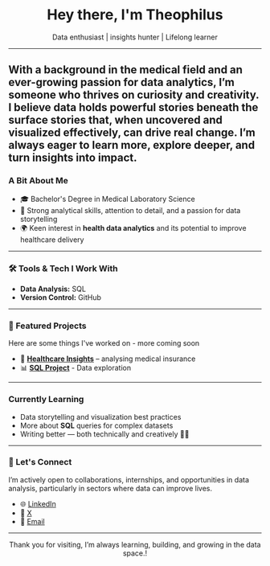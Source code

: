 <h1 align="center">Hey there, I'm Theophilus </h1>
<p align="center">Data enthusiast | insights hunter | Lifelong learner</p>

---

With a background in the medical field and an ever-growing passion for data analytics, I’m someone who thrives on curiosity and creativity. I believe data holds powerful stories beneath the surface stories that, when uncovered and visualized effectively, can drive real change. I’m always eager to learn more, explore deeper, and turn insights into impact.
---

### A Bit About Me

- 🎓 Bachelor's Degree in Medical Laboratory Science
- 🧠 Strong analytical skills, attention to detail, and a passion for data storytelling
- 🌍 Keen interest in **health data analytics** and its potential to improve healthcare delivery

---

### 🛠️ Tools & Tech I Work With
 
- **Data Analysis:** SQL  
- **Version Control:** GitHub  


---

### 📁 Featured Projects

Here are some things I've worked on - more coming soon

- 🏥 **[Healthcare Insights](https://github.com/Theoofold/Medical-Insurance)** – analysing medical insurance
- 📊 **[SQL Project](https://github.com/Theoofold/Shopping-Trend)** - Data exploration  


---

###  Currently Learning

- Data storytelling and visualization best practices  
- More about **SQL** queries for complex datasets    
- Writing better — both technically and creatively ✍🏽

---

### 🤝 Let's Connect

I’m actively open to collaborations, internships, and opportunities in data analysis, particularly in sectors where data can improve lives.

- 🌐 [LinkedIn](https://www.linkedin.com/in/theophilusehimegbe)
- 📝 [X](https://x.com/Theoofold)
- 📧 [Email](ehimegbetheophilus999@gmail.com)

---

<p align="center">Thank you for visiting, I’m always learning, building, and growing in the data space.!</p>
